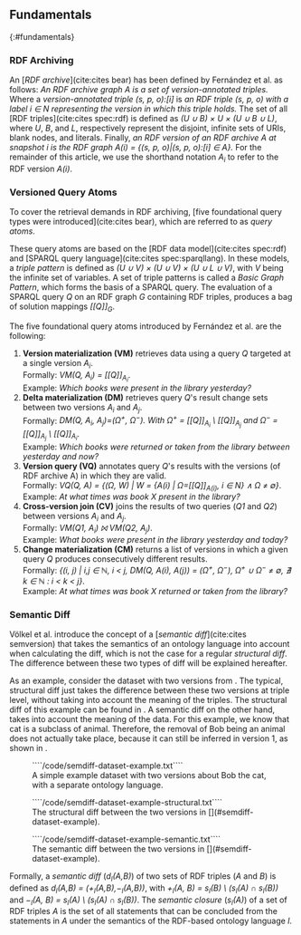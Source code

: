 ## Fundamentals
{:#fundamentals}

### RDF Archiving

An [_RDF archive_](cite:cites bear) has been defined by Fernández et al. as follows:
_An RDF archive graph A is a set of version-annotated triples._
Where a _version-annotated triple_ _(s, p, o):\[i\]_ is _an RDF triple (s, p, o) with a label i ∈ N representing the version in which this triple holds._
The set of all [RDF triples](cite:cites spec:rdf) is defined as _(U ∪ B) × U × (U ∪ B ∪ L)_,
where _U_, _B_, and _L_, respectively represent the disjoint, infinite sets of URIs, blank nodes, and literals.
Finally,
_an RDF version of an RDF archive A at snapshot i is the RDF graph A(i) = {(s, p, o)|(s, p, o):\[i\] ∈ A}._
For the remainder of this article, we use the shorthand notation _A<sub>i</sub>_ to refer to the RDF version _A(i)_.

### Versioned Query Atoms

To cover the retrieval demands in RDF archiving,
[five foundational query types were introduced](cite:cites bear),
which are referred to as _query atoms_.

These query atoms are based on
the [RDF data model](cite:cites spec:rdf) and [SPARQL query language](cite:cites spec:sparqllang).
In these models, a _triple pattern_ is defined as _(U ∪ V) × (U ∪ V) × (U ∪ L ∪ V)_, with _V_ being the infinite set of variables.
A set of triple patterns is called a _Basic Graph Pattern_, which forms the basis of a SPARQL query.
The evaluation of a SPARQL query _Q_ on an RDF graph _G_ containing RDF triples,
produces a bag of solution mappings _\[\[Q\]\]<sub>G</sub>_.

The five foundational query atoms introduced by Fernández et al. are the following:

1. **Version materialization (VM)** retrieves data using a query _Q_ targeted at a single version _A<sub>i</sub>_.<br />
Formally: _VM(Q, A<sub>i</sub>) = \[\[Q\]\]<sub>A<sub>i</sub></sub>_.<br />
Example: _Which books were present in the library yesterday?_
2. **Delta materialization (DM)** retrieves query _Q_'s result change sets between two versions _A<sub>i</sub>_ and _A<sub>j</sub>_.<br />
Formally: _DM(Q, A<sub>i</sub>, A<sub>j</sub>)=(Ω<sup>+</sup>, Ω<sup>−</sup>). With Ω<sup>+</sup> = \[\[Q\]\]<sub>A<sub>i</sub></sub> \ \[\[Q\]\]<sub>A<sub>j</sub></sub> and Ω<sup>−</sup> = \[\[Q\]\]<sub>A<sub>j</sub></sub> \ \[\[Q\]\]<sub>A<sub>i</sub></sub>_.<br />
Example: _Which books were returned or taken from the library between yesterday and now?_
3. **Version query (VQ)** annotates query _Q_'s results with the versions (of RDF archive A) in which they are valid.<br />
Formally: _VQ(Q, A) = {(Ω, W) | W = {A(i) | Ω=\[\[Q\]\]<sub>A(i)</sub>, i ∈ N} ∧ Ω ≠ ∅}_.<br />
Example: _At what times was book X present in the library?_
4. **Cross-version join (CV)** joins the results of two queries (_Q1_ and _Q2_) between versions _A<sub>i</sub>_ and _A<sub>j</sub>_.<br />
Formally: _VM(Q1, A<sub>i</sub>) ⨝ VM(Q2, A<sub>j</sub>)_.<br />
Example: _What books were present in the library yesterday and today?_
5. **Change materialization (CM)** returns a list of versions in which a given query _Q_ produces
consecutively different results.<br />
Formally: _{(i, j) | i,j ∈ ℕ, i < j, DM(Q, A(i), A(j)) = (Ω<sup>+</sup>, Ω<sup>−</sup>), Ω<sup>+</sup> ∪ Ω<sup>−</sup> ≠ ∅, ∄ k ∈ ℕ : i < k < j}_.<br />
Example: _At what times was book X returned or taken from the library?_

### Semantic Diff

Völkel et al. introduce the concept of a [_semantic diff_](cite:cites semversion)
that takes the semantics of an ontology language into account when calculating the diff,
which is not the case for a regular _structural diff_.
The difference between these two types of diff will be explained hereafter.

As an example, consider the dataset with two versions from [](#semdiff-dataset-example).
The typical, structural diff just takes the difference between these two versions at triple level,
without taking into account the meaning of the triples.
The structural diff of this example can be found in [](#semdiff-dataset-example-structural).
A semantic diff on the other hand, takes into account the meaning of the data.
For this example, we know that cat is a subclass of animal.
Therefore, the removal of Bob being an animal does not actually take place, because it can still be inferred in version 1,
as shown in [](#semdiff-dataset-example-semantic).

<figure id="semdiff-dataset-example" class="listing">
````/code/semdiff-dataset-example.txt````
<figcaption markdown="block">
A simple example dataset with two versions about Bob the cat,
with a separate ontology language.
</figcaption>
</figure>

<figure id="semdiff-dataset-example-structural" class="listing">
````/code/semdiff-dataset-example-structural.txt````
<figcaption markdown="block">
The structural diff between the two versions in [](#semdiff-dataset-example).
</figcaption>
</figure>

<figure id="semdiff-dataset-example-semantic" class="listing">
````/code/semdiff-dataset-example-semantic.txt````
<figcaption markdown="block">
The semantic diff between the two versions in [](#semdiff-dataset-example).
</figcaption>
</figure>

Formally, a _semantic diff_ (_d<sub>l</sub>(A,B)_) of two sets of RDF triples (_A_ and _B_) is defined as _d<sub>l</sub>(A,B) = (+<sub>l</sub>(A,B),−<sub>l</sub>(A,B))_, with _+<sub>l</sub>(A, B) = s<sub>l</sub>(B) \ (s<sub>l</sub>(A) ∩ s<sub>l</sub>(B))_ and _−<sub>l</sub>(A, B) = s<sub>l</sub>(A) \ (s<sub>l</sub>(A) ∩ s<sub>l</sub>(B))_.
The _semantic closure_ (_s<sub>l</sub>(A)_) of a set of RDF triples _A_ is the set of all statements that can be concluded from the statements in _A_ under the semantics of the RDF-based ontology language _l_.
